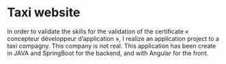 # Taxi website
In order to validate the skills for the validation of the certificate « concepteur développeur d’application », I realize an application project to a taxi compagny. This company is not real.
This application has been create in JAVA and SpringBoot for the backend, and with Angular for the front.

